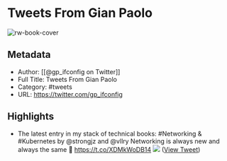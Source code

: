# Tweets From Gian Paolo

![rw-book-cover](https://pbs.twimg.com/profile_images/1185577493241184259/p9mgazG0.jpg)

## Metadata
- Author: [[@gp_ifconfig on Twitter]]
- Full Title: Tweets From Gian Paolo
- Category: #tweets
- URL: https://twitter.com/gp_ifconfig

## Highlights
- The latest entry in my stack of technical books: #Networking & #Kubernetes by @strongjz and @vllry
  Networking is always new and always the same 🤔 https://t.co/XDMkWoDB14
  ![](https://pbs.twimg.com/media/FIQZi4TXsAUPBZN.jpg) ([View Tweet](https://twitter.com/gp_ifconfig/status/1478334667266920450))
